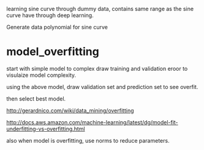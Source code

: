 learning sine curve through dummy data, contains same range as the sine curve have through deep learning.


Generate data polynomial for sine curve

# model_overfitting

start with simple model to complex draw training and validation eroor to visulaize model complexity.

using the above model, draw validation set and prediction set to see overfit.


then select best model.


http://gerardnico.com/wiki/data_mining/overfitting

http://docs.aws.amazon.com/machine-learning/latest/dg/model-fit-underfitting-vs-overfitting.html


also when model is overfitting, use norms to reduce parameters.
